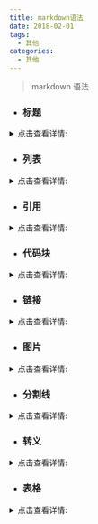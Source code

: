 ```yaml
---
title: markdown语法
date: 2018-02-01
tags:
  - 其他
categories:
  - 其他
---
```


> markdown 语法

<!-- more -->

- ### 标题

<details>
    <summary>点击查看详情:</summary>

    # 一级标题

    ## 二级标题

    ### 三级标题

    #### 四级标题

    ##### 五级标题

    ###### 六级标题

# 一级标题

## 二级标题

### 三级标题

#### 四级标题

##### 五级标题

###### 六级标题

</details>

- ### 列表

<details>
    <summary>点击查看详情:</summary>
    
    //形式一
    -   a
    -   b
    -   c
    //形式二
    *   d
    *   e
    *   f
    //形式三
    -   g
    -   h
    -   i

    -   有序列表

    1. abc
    2. bcd
    3. cde

//形式一

- a
- b
- c //形式二

* d
* e
* f //形式三

- g
- h
- i

- 有序列表

1. abc
2. bcd
3. cde

</details>

- ### 引用

<details>
    <summary>点击查看详情:</summary>
    
    > 一级引用
    >> 二级引用
    >>> 三级引用
    >>>> 四级引用
    >>>>> 五级引用
    >>>>>> 六级引用
> 一级引用
>> 二级引用
>>> 三级引用
>>>> 四级引用
>>>>> 五级引用
>>>>>> 六级引用

</details>

- ### 代码块

<details>
    <summary>点击查看详情:</summary>
    
     ` 少量代码 `
     
` 少量代码 `

    ```
    大量代码大量代码大量代码大量代码大量代码大量代码
    大量代码大量代码大量代码大量代码大量代码大量代码
    大量代码大量代码大量代码大量代码大量代码大量代码
    大量代码大量代码大量代码大量代码大量代码大量代码
    ```

```
 大量代码大量代码大量代码大量代码大量代码大量代码
 大量代码大量代码大量代码大量代码大量代码大量代码
 大量代码大量代码大量代码大量代码大量代码大量代码
 大量代码大量代码大量代码大量代码大量代码大量代码
 大量代码大量代码大量代码大量代码大量代码大量代码
```

    ``` javascript
    //指定语言
    ```

```javascript
//指定语言
```

</details>

- ### 链接

<details>
    <summary>点击查看详情:</summary>

- 行内式 [汪荣顶](https://www.fedtop.com 'alt信息'), title 文本
- 参数式

  > 链接的文字放在[]中，链接地址放在随后的:后，链接地址后面空一格，然后用引号引起来

  [简书]: https://www.jianshu.com '创作你的创作'

  [简书]是一个创作社区,任何人均可以在其上进行创作。用户在简书上面可以方便的创作自己的作品,互相交流。 //参数定义的其他写法 [简书]: https://www.jianshu.com '创作你的创作' [简书]: https://www.jianshu.com (创作你的创作) [简书]: <https://www.jianshu.com> "创作你的创作"

</details>

- ### 图片

<details>
    <summary>点击查看详情:</summary>

- 行内式

  > 和链接的形式差不多，图片的名字放在[]中，图片地址放在随后的()中，title 属性（图片地址后面空一格，然后用引号引起来）,注意的是[]前要加上!

  ![my-logo.png](https://upload-images.jianshu.io/upload_images/13623636-6d878e3d3ef63825.png?imageMogr2/auto-orient/strip%7CimageView2/2/w/1240 'my-logo')

- 参数式

  > 图片的文字放在[]中，图片地址放在随后的:后，title 属性（图片地址后面空一格，然后用引号引起来）,注意引用图片的时候在[]前要加上!

  [my-logo.png]: https://upload-images.jianshu.io/upload_images/13623636-6d878e3d3ef63825.png?imageMogr2/auto-orient/strip%7CimageView2/2/w/1240 'my-logo'

  ![my-logo.png] //参数定义的其他写法

  [my-logo.png]: https://upload-images.jianshu.io/upload_images/13623636-6d878e3d3ef63825.png?imageMogr2/auto-orient/strip%7CimageView2/2/w/1240 'my-logo'
  [my-logo.png]: https://upload-images.jianshu.io/upload_images/13623636-6d878e3d3ef63825.png?imageMogr2/auto-orient/strip%7CimageView2/2/w/1240 'my-logo'
  [my-logo.png]: https://upload-images.jianshu.io/upload_images/13623636-6d878e3d3ef63825.png?imageMogr2/auto-orient/strip%7CimageView2/2/w/1240 'my-logo'

</details>

- ### 分割线

<details>
    <summary>点击查看详情:</summary>

    分割线可以由* - _（星号，减号，底线）这3个符号的至少3个符号表示，注意至少要3个，且不需要连续，有空格也可以

```
---
- - -
------
***
* * *
******
___
_ _ _
______
```

---

---

---

---

---

---

---

---

---

</details>

- ### 转义

<details>
    <summary>点击查看详情:</summary>

    >分割线可以由* - _（星号，减号，底线）这3个符号的至少3个符号表示，注意至少要3个，且不需要连续，有空格也可以

    ```
    \\
    \*
    \+
    \-
    \`
    \_
    ```

</details>

- ### 表格

<details>
    <summary>点击查看详情:</summary>

    ```
    //例子一
    |123|234|345|
    |:-|:-:|-:|
    |abc|bcd|cde|
    |abc|bcd|cde|
    |abc|bcd|cde|
    //例子二
    |123|234|345|
    |:---|:---:|---:|
    |abc|bcd|cde|
    |abc|bcd|cde|
    |abc|bcd|cde|
    //例子三
    123|234|345
    :-|:-:|-:
    abc|bcd|cde
    abc|bcd|cde
    abc|bcd|cde
    ```

//例子一 |123|234|345| |:-|:-:|-:| |abc|bcd|cde| |abc|bcd|cde| |abc|bcd|cde| //例子二 |123|234|345| |:---|:---:|---:| |abc|bcd|cde| |abc|bcd|cde| |abc|bcd|cde| //例子三 123|234|345 :-|:-:|-: abc|bcd|cde abc|bcd|cde abc|bcd|cde

</details>
